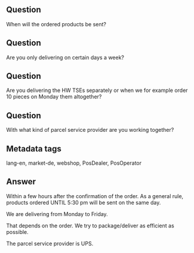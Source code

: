 ## Question
When will the ordered products be sent?

## Question
Are you only delivering on certain days a week?

## Question
Are you delivering the HW TSEs separately or when we for example order 10 pieces on Monday them altogether?

## Question
With what kind of parcel service provider are you working together?

## Metadata tags
lang-en, market-de, webshop, PosDealer, PosOperator

## Answer

Within a few hours after the confirmation of the order. As a general rule, products ordered UNTIL 5:30 pm will be sent on the same day.

We are delivering from Monday to Friday.

That depends on the order. We try to package/deliver as efficient as possible.

The parcel service provider is UPS.
